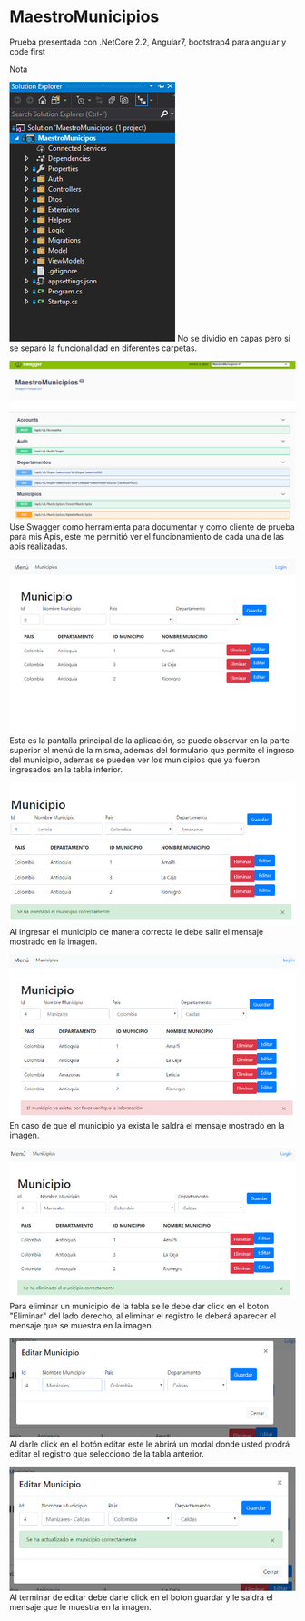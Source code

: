 # MaestroMunicipios

Prueba presentada con .NetCore 2.2, Angular7, bootstrap4 para angular y code first

Nota

![Step1](https://raw.githubusercontent.com/yorianallyve/MaestroMunicipios/master/2_Evidencia/1.png)
No se dividio en capas pero si se separó la funcionalidad en diferentes carpetas.


![Step2](https://raw.githubusercontent.com/yorianallyve/MaestroMunicipios/master/2_Evidencia/2.png)
Use Swagger como herramienta para documentar y como cliente de prueba para mis Apis, 
este me permitió ver el funcionamiento de cada una de las apis realizadas.


![Step3](https://raw.githubusercontent.com/yorianallyve/MaestroMunicipios/master/2_Evidencia/3.png)
Esta es la pantalla principal de la aplicación, se puede observar en la parte superior el menú de la misma, ademas del formulario 
que permite el ingreso del municipio, ademas se pueden ver los municipios que ya fueron ingresados en la tabla inferior.

![Step4](https://raw.githubusercontent.com/yorianallyve/MaestroMunicipios/master/2_Evidencia/4.png)
Al ingresar el municipio de manera correcta le debe salir el mensaje mostrado en la imagen.

![Step5](https://raw.githubusercontent.com/yorianallyve/MaestroMunicipios/master/2_Evidencia/5.png)
En caso de que el municipio ya exista le saldrá el mensaje mostrado en la imagen.

![Step6](https://raw.githubusercontent.com/yorianallyve/MaestroMunicipios/master/2_Evidencia/6.png)
Para eliminar un municipio de la tabla se le debe dar click en el boton "Eliminar" del lado derecho, al eliminar el registro
le deberá aparecer el mensaje que se muestra en la imagen.

![Step7](https://raw.githubusercontent.com/yorianallyve/MaestroMunicipios/master/2_Evidencia/7.png)
Al darle click en el botón editar este le abrirá un modal donde usted prodrá editar el registro que selecciono de la 
tabla anterior.

![Step8](https://raw.githubusercontent.com/yorianallyve/MaestroMunicipios/master/2_Evidencia/8.png)
Al terminar de editar debe darle click en el boton guardar y le saldra el mensaje que le muestra en la imagen.

